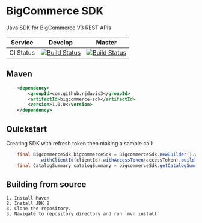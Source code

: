 # BigCommerce SDK

Java SDK for BigCommerce V3 REST APIs

| Service   | Develop | Master |
|-----------|---------|--------|
| CI Status | [![Build Status](https://travis-ci.org/rjdavis3/bigcommerce-sdk.svg?branch=develop)](https://travis-ci.org/rjdavis3/bigcommerce-sdk) | [![Build Status](https://travis-ci.org/rjdavis3/bigcommerce-sdk.svg?branch=master)](https://travis-ci.org/rjdavis3/bigcommerce-sdk) |

## Maven
```xml
	<dependency>
	    <groupId>com.github.rjdavis3</groupId>
	    <artifactId>bigcommerce-sdk</artifactId>
	    <version>1.0.0</version>
	</dependency>
```

## Quickstart
Creating SDK with refresh token then making a sample call:

```java
	final BigcommerceSdk bigcommerceSdk = BigcommerceSdk.newBuilder().withStoreHash(storeHash)
			.withClientId(clientId).withAccessToken(accessToken).build();
	final CatalogSummary catalogSummary = bigcommerceSdk.getCatalogSummary();
```

## Building from source

	1. Install Maven
	2. Install JDK 8
	3. Clone the repository.
	3. Navigate to repository directory and run `mvn install`

